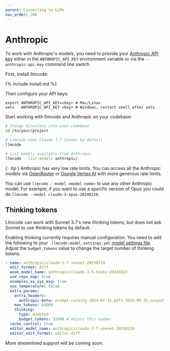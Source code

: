 ```yaml
---
parent: Connecting to LLMs
nav_order: 200
---
```


# Anthropic

To work with Anthropic's models, you need to provide your
[Anthropic API key](https://docs.anthropic.com/claude/reference/getting-started-with-the-api)
either in the `ANTHROPIC_API_KEY` environment variable or
via the `--anthropic-api-key` command line switch.

First, install llmcode:

{% include install.md %}

Then configure your API keys:

```
export ANTHROPIC_API_KEY=<key> # Mac/Linux
setx   ANTHROPIC_API_KEY <key> # Windows, restart shell after setx
```

Start working with llmcode and Anthropic on your codebase:

```bash
# Change directory into your codebase
cd /to/your/project

# Llmcode uses Claude 3.7 Sonnet by default
llmcode

# List models available from Anthropic
llmcode --list-models anthropic/
```

{: .tip }
Anthropic has very low rate limits. 
You can access all the Anthropic models via
[OpenRouter](openrouter.md)
or [Google Vertex AI](vertex.md)
with more generous rate limits.

You can use `llmcode --model <model-name>` to use any other Anthropic model.
For example, if you want to use a specific version of Opus
you could do `llmcode --model claude-3-opus-20240229`.

## Thinking tokens

Llmcode can work with Sonnet 3.7's new thinking tokens, but does not ask Sonnet to use
thinking tokens by default.

Enabling thinking currently requires manual configuration.
You need to add the following to your `.llmcode.model.settings.yml` 
[model settings file](/docs/config/adv-model-settings.html#model-settings).
Adjust the `budget_tokens` value to change the target number of thinking tokens.

```yaml
- name: anthropic/claude-3-7-sonnet-20250219
  edit_format: diff
  weak_model_name: anthropic/claude-3-5-haiku-20241022
  use_repo_map: true
  examples_as_sys_msg: true
  use_temperature: false
  extra_params:
    extra_headers:
      anthropic-beta: prompt-caching-2024-07-31,pdfs-2024-09-25,output-128k-2025-02-19
    max_tokens: 64000
    thinking:
      type: enabled
      budget_tokens: 32000 # Adjust this number
  cache_control: true
  editor_model_name: anthropic/claude-3-7-sonnet-20250219
  editor_edit_format: editor-diff
```

More streamlined support will be coming soon.
